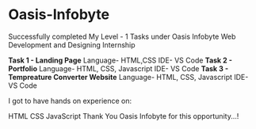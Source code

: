 # Oasis-Infobyte
Successfully completed My Level - 1 Tasks under Oasis Infobyte Web Development and Designing Internship

**Task 1 - Landing Page** Language- HTML,CSS IDE- VS Code
**Task 2 - Portfolio** Language- HTML, CSS, Javascript IDE- VS Code
**Task 3 - Tempreature Converter Website** Language- HTML, CSS, Javascript IDE- VS Code

I got to have hands on experience on:

HTML
CSS
JavaScript
Thank You Oasis Infobyte for this opportunity...!
